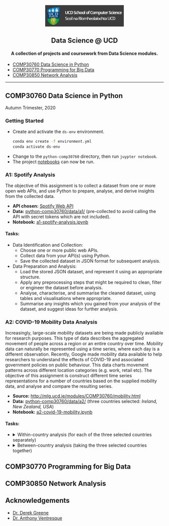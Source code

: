 <div align="center">
  <img src="./ucdcs.jpg" width="250">
  <h2> Data Science @ UCD </h2>
  <h4>A collection of projects and coursework from Data Science modules.</h4>
</div>

- [COMP30760 Data Science in Python](./README.md#comp30760-data-science-in-python)
- [COMP30770 Programming for Big Data](./README.md#comp30770-programming-for-big-data)
- [COMP30850 Network Analysis](./README.md#comp30850-network-analysis)

---

## COMP30760 Data Science in Python
Autumn Trimester, 2020  

### Getting Started

-   Create and activate the `ds-env` environment.
    ```bash
    conda env create -f environment.yml
    conda activate ds-env
    ```
-   Change to the `python-comp30760` directory, then run `juypter notebook`.
-   The project [notebooks](./python-comp30760/notebooks/) can now be run.

### A1: Spotify Analysis

The objective of this assignment is to collect a dataset from one or more open web APIs, and use Python to prepare, analyse, and derive insights from the collected data.  
- **API chosen:** [Spotify Web API](https://developer.spotify.com/documentation/web-api/)   
- **Data:** [python-comp30760/data/a1/](./python-comp30760/data/a1/) (pre-collected to avoid calling the API with secret tokens which are not included).
- **Notebook:** [a1-spotify-analysis.ipynb](./python-comp30760/notebooks/a1-spotify-analysis.ipynb) 

#### Tasks:

- Data Identification and Collection:
    - Choose one or more public web APIs.
    - Collect data from your API(s) using Python. 
    - Save the collected dataset in JSON format for subsequent analysis.
- Data Preparation and Analysis:
    -   Load the stored JSON dataset, and represent it using an appropriate structure.
    -   Apply any preprocessing steps that might be required to clean, filter or engineer the dataset before analysis.
    -   Analyse, characterise, and summarise the cleaned dataset, using tables and visualisations where appropriate. 
    -   Summarise any insights which you gained from your analysis of the dataset, and suggest ideas for further analysis.

### A2: COVID-19 Mobility Data Analysis

Increasingly, large-scale mobility datasets are being made publicly available for research purposes. This type of data describes the aggregated movement of people across a region or an entire country over time. Mobility data can naturally be represented using a time series, where each day is a different observation. Recently, Google made mobility data available to help researchers to understand the effects of COVID-19 and associated government policies on public behaviour. This data charts movement patterns across different location categories (e.g. work, retail etc). The objective of this assignment is construct different time series representations for a number of countries based on the supplied mobility data, and analyse and compare the resulting series.

- **Source:** <http://mlg.ucd.ie/modules/COMP30760/mobility.html>  
- **Data:** [python-comp30760/data/a2/](./python-comp30760/data/a2/) (three countries selected: _Ireland, New Zealand, USA_)
- **Notebook:** [a2-covid-19-mobility.ipynb](./python-comp30760/notebooks/a2-covid-19-mobility.ipynb) 

#### Tasks:

<ul>
  <li>
  <details>
    <summary>Within-country analysis (for each of the three selected countries separately)</summary>
    <ul>
      <li>
        Construct a set of time series that represent the mobility patterns for the different location categories for
        the country (e.g. workplaces, residential, transit stations etc).
      </li>
      <li>
        Characterise and visualise each of these time series. You may choose to apply
        resampling and/or smoothing in order to provide a clearer picture of the trends
        in the series.
      </li>
      <li>
        Compare and contrast how the series for the different location categories have
        changed over time for the country. To what extent are these series correlated
        with one another?
      </li>
      <li>
        Suggest explanations for any differences that you have observed between the
        time series for the location categories.
      </li>
    </ul>
  </details>
  </li>
  <li>
    <details>
      <summary>Between-country analysis (taking the three selected countries together)</summary>
      <ul>
        <li>
          Construct a set of time series that represent the overall mobility patterns for the
          three countries.
        </li>
        <li>
          Characterise and visualise each of these time series. You may choose to apply
          resampling and/or smoothing in order to provide a clearer picture of the trends
          in the series.
        </li>
        <li>
          Compare and contrast how the overall time series for the three countries have
          changed over time. To what extent are these series correlated with one another?
        </li>
        <li>
          Suggest explanations for any differences that you have observed between the
          time series for the countries.
        </li>
      </ul>
    </details>
  </li>
</ul>

## COMP30770 Programming for Big Data

## COMP30850 Network Analysis

## Acknowledgements
- [Dr. Derek Greene](https://people.ucd.ie/derek.greene)
- [Dr. Anthony Ventresque](https://people.ucd.ie/anthony.ventresque)
